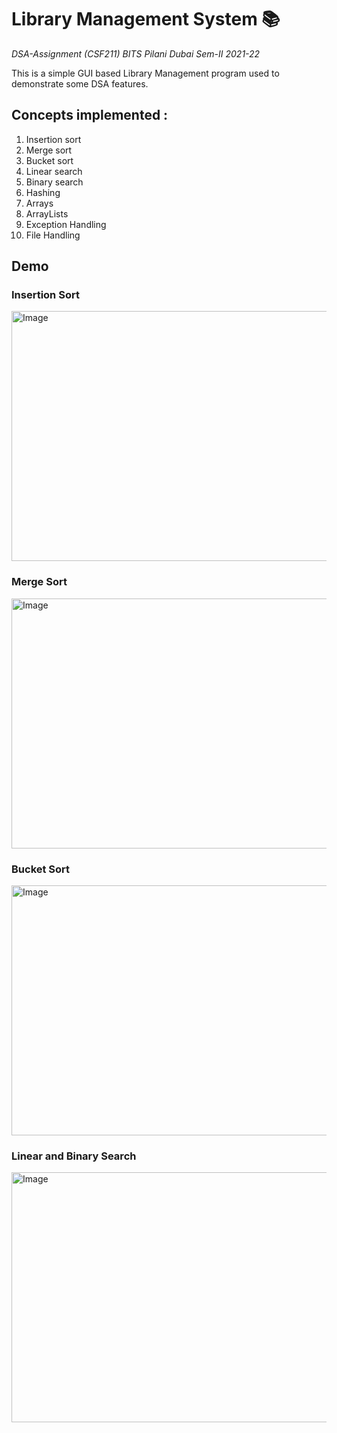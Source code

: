 # Library Management System 📚

*DSA-Assignment (CSF211) BITS Pilani Dubai Sem-II 2021-22*

This is a simple GUI based Library Management program used to demonstrate some DSA features.

## Concepts implemented : 
1. Insertion sort
2. Merge sort
3. Bucket sort
4. Linear search
5. Binary search
6. Hashing
7. Arrays
8. ArrayLists
9. Exception Handling
10. File Handling

## Demo

### Insertion Sort

<img alt="Image" width="700" height="400" src="https://user-images.githubusercontent.com/73650533/212756228-20347737-3af0-48f3-b24a-06c72116866b.png"><br>

### Merge Sort

<img alt="Image" width="700" height="400" src="https://user-images.githubusercontent.com/73650533/212756180-d380ce9c-7e41-41c5-9bbe-1720c0217a4e.png"><br>

### Bucket Sort

<img alt="Image" width="700" height="400" src="https://user-images.githubusercontent.com/73650533/212755962-2c12d544-43cd-47f0-8714-baa8b393ffb9.png"><br>

### Linear and Binary Search

<img alt="Image" width="700" height="400" src="https://user-images.githubusercontent.com/73650533/212756314-3b6a463f-ad17-4db3-baa9-f0b14ab2f4c7.png"><br>
